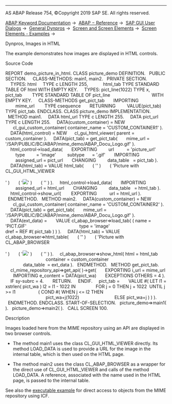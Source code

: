   

* * *

AS ABAP Release 754, ©Copyright 2019 SAP SE. All rights reserved.

[ABAP Keyword Documentation](https://help.sap.com/doc/abapdocu_754_index_htm/7.54/en-US/abenabap.htm) →  [ABAP − Reference](https://help.sap.com/doc/abapdocu_754_index_htm/7.54/en-US/abenabap_reference.htm) →  [SAP GUI User Dialogs](https://help.sap.com/doc/abapdocu_754_index_htm/7.54/en-US/abenabap_screens.htm) →  [General Dynpros](https://help.sap.com/doc/abapdocu_754_index_htm/7.54/en-US/abenabap_dynpros.htm) →  [Screen and Screen Elements](https://help.sap.com/doc/abapdocu_754_index_htm/7.54/en-US/abenabap_dynpros_screen.htm) →  [Screen Elements - Examples](https://help.sap.com/doc/abapdocu_754_index_htm/7.54/en-US/abenscreen_elements_abexas.htm) → 

Dynpros, Images in HTML

The example demonstrates how images are displayed in HTML controls.

Source Code

REPORT demo\_picture\_in\_html.
CLASS picture\_demo DEFINITION.
  PUBLIC SECTION.
    CLASS-METHODS: main1, main2.
  PRIVATE SECTION.
    TYPES: html     TYPE c LENGTH 255,
           html\_tab TYPE STANDARD TABLE OF html WITH EMPTY KEY.
    TYPES: pict\_line(1022) TYPE x,
           pict\_tab        TYPE STANDARD TABLE OF pict\_line
                                WITH EMPTY KEY.
    CLASS-METHODS get\_pict\_tab
      IMPORTING
        mime\_url        TYPE csequence
      RETURNING
        VALUE(pict\_tab) TYPE pict\_tab.
ENDCLASS.
CLASS picture\_demo IMPLEMENTATION.
  METHOD main1.
    DATA html\_url TYPE c LENGTH 255.
    DATA pict\_url TYPE c LENGTH 255.
    DATA(custom\_container) = NEW
      cl\_gui\_custom\_container( container\_name = 'CUSTOM\_CONTAINER1' ).
    DATA(html\_control) = NEW
     cl\_gui\_html\_viewer( parent = custom\_container ).
    DATA(pict\_tab) = get\_pict\_tab(
      mime\_url = '/SAP/PUBLIC/BC/ABAP/mime\_demo/ABAP\_Docu\_Logo.gif' ).
    html\_control->load\_data(
      EXPORTING
        url          = 'picture\_url'
        type         = 'image'
        subtype      = '.gif'
      IMPORTING
        assigned\_url = pict\_url
      CHANGING
        data\_table   = pict\_tab ).
    DATA(html\_tab) = VALUE html\_tab(
      ( '<html><body><basefont face="arial">' )
      ( 'Picture with CL\_GUI\_HTML\_VIEWER<br><br>' )
      ( '<img src="' && pict\_url && '">' )
      ( '</body></html>' ) ).
    html\_control->load\_data(
      IMPORTING
        assigned\_url = html\_url
      CHANGING
        data\_table   = html\_tab ).
    html\_control->show\_url(
       EXPORTING
         url = html\_url ).
  ENDMETHOD.
  METHOD main2.
    DATA(custom\_container) = NEW
      cl\_gui\_custom\_container( container\_name = 'CUSTOM\_CONTAINER2' ).
    DATA(pict\_tab) = get\_pict\_tab(
      mime\_url = '/SAP/PUBLIC/BC/ABAP/mime\_demo/ABAP\_Docu\_Logo.gif' ).
    DATA(ext\_data) =
      VALUE cl\_abap\_browser=>load\_tab( ( name = 'PICT.GIF'
                                         type = 'image'
                                         dref = REF #( pict\_tab ) ) ).
    DATA(html\_tab) = VALUE cl\_abap\_browser=>html\_table(
      ( '<html><body><basefont face="arial">' )
      ( 'Picture with CL\_ABAP\_BROWSER<br><br>' )
      ( '<img src="PICT.GIF">' )
      ( '</body></html>' ) ).
    cl\_abap\_browser=>show\_html( html = html\_tab
                                container = custom\_container
                                data\_table  = ext\_data ).
  ENDMETHOD.
  METHOD get\_pict\_tab.
    cl\_mime\_repository\_api=>get\_api( )->get(
      EXPORTING i\_url = mime\_url
      IMPORTING e\_content = DATA(pict\_wa)
      EXCEPTIONS OTHERS = 4 ).
    IF sy-subrc = 4.
      RETURN.
    ENDIF.
    pict\_tab =
      VALUE #( LET l1 = xstrlen( pict\_wa ) l2 = l1 - 1022 IN
               FOR j = 0 THEN j + 1022  UNTIL j >= l1
                 ( COND #( WHEN j <= l2 THEN
                                pict\_wa+j(1022)
                           ELSE pict\_wa+j ) ) ).
  ENDMETHOD.
ENDCLASS.
START-OF-SELECTION.
  picture\_demo=>main1( ).
  picture\_demo=>main2( ).
  CALL SCREEN 100.

Description

Images loaded here from the MIME repository using an API are displayed in two browser controls.

-   The method main1 uses the class CL\_GUI\_HTML\_VIEWER directly. Its method LOAD\_DATA is used to provide a URL for the image in the internal table, which is then used on the HTML page.

-   The method main2 uses the class CL\_ABAP\_BROWSER as a wrapper for the direct use of CL\_GUI\_HTML\_VIEWER and calls of the method LOAD\_DATA. A reference, associated with the name used in the HTML page, is passed to the internal table.

See also the [executable example](https://help.sap.com/doc/abapdocu_754_index_htm/7.54/en-US/abenicf_mime_pictures_abexa.htm) for direct access to objects from the MIME repository using ICF.
